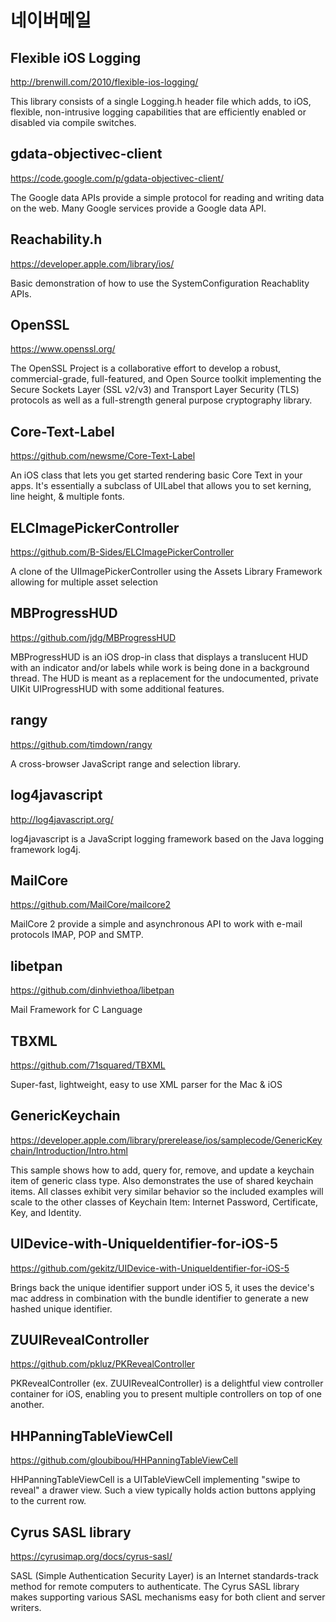 # 네이버메일


## Flexible iOS Logging

http://brenwill.com/2010/flexible-ios-logging/

This library consists of a single Logging.h header file which adds, to iOS, flexible, non-intrusive logging capabilities that are efficiently enabled or disabled via compile switches.


## gdata-objectivec-client

https://code.google.com/p/gdata-objectivec-client/

The Google data APIs provide a simple protocol for reading and writing data on the web. Many Google services provide a Google data API.


## Reachability.h

https://developer.apple.com/library/ios/

Basic demonstration of how to use the SystemConfiguration Reachablity APIs.


## OpenSSL

https://www.openssl.org/

The OpenSSL Project is a collaborative effort to develop a robust, commercial-grade, full-featured, and Open Source toolkit implementing the Secure Sockets Layer (SSL v2/v3) and Transport Layer Security (TLS) protocols as well as a full-strength general purpose cryptography library.


## Core-Text-Label

https://github.com/newsme/Core-Text-Label

An iOS class that lets you get started rendering basic Core Text in your apps. It's essentially a subclass of UILabel that allows you to set kerning, line height, & multiple fonts.


## ELCImagePickerController

https://github.com/B-Sides/ELCImagePickerController

A clone of the UIImagePickerController using the Assets Library Framework allowing for multiple asset selection


## MBProgressHUD

https://github.com/jdg/MBProgressHUD

MBProgressHUD is an iOS drop-in class that displays a translucent HUD with an indicator and/or labels while work is being done in a background thread. The HUD is meant as a replacement for the undocumented, private UIKit UIProgressHUD with some additional features.


## rangy

https://github.com/timdown/rangy

A cross-browser JavaScript range and selection library.


## log4javascript

http://log4javascript.org/

log4javascript is a JavaScript logging framework based on the Java logging framework log4j.


## MailCore

https://github.com/MailCore/mailcore2

MailCore 2 provide a simple and asynchronous API to work with e-mail protocols IMAP, POP and SMTP.


## libetpan

https://github.com/dinhviethoa/libetpan

Mail Framework for C Language


## TBXML

https://github.com/71squared/TBXML

Super-fast, lightweight, easy to use XML parser for the Mac & iOS 


## GenericKeychain

https://developer.apple.com/library/prerelease/ios/samplecode/GenericKeychain/Introduction/Intro.html

This sample shows how to add, query for, remove, and update a keychain item of generic class type. Also demonstrates the use of shared keychain items. All classes exhibit very similar behavior so the included examples will scale to the other classes of Keychain Item: Internet Password, Certificate, Key, and Identity.


## UIDevice-with-UniqueIdentifier-for-iOS-5

https://github.com/gekitz/UIDevice-with-UniqueIdentifier-for-iOS-5

Brings back the unique identifier support under iOS 5, it uses the device's mac address in combination with the bundle identifier to generate a new hashed unique identifier.


## ZUUIRevealController

https://github.com/pkluz/PKRevealController

PKRevealController (ex. ZUUIRevealController) is a delightful view controller container for iOS, enabling you to present multiple controllers on top of one another.


## HHPanningTableViewCell

https://github.com/gloubibou/HHPanningTableViewCell

HHPanningTableViewCell is a UITableViewCell implementing "swipe to reveal" a drawer view. Such a view typically holds action buttons applying to the current row.


## Cyrus SASL library

https://cyrusimap.org/docs/cyrus-sasl/

SASL (Simple Authentication Security Layer) is an Internet standards-track method for remote computers to authenticate. The Cyrus SASL library makes supporting various SASL mechanisms easy for both client and server writers.